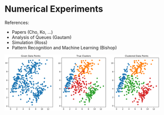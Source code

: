 # Numerical Experiments

References: 
- Papers (Cho, Ko, ...)
- Analysis of Queues (Gautam)
- Simulation (Ross)
- Pattern Recognition and Machine Learning (Bishop)


![](/MachineLearning/GaussianMixtureModel/sample_plot.png)
